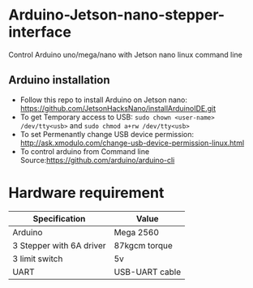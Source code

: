# Arduino-Jetson-nano-stepper-interface
Control Arduino uno/mega/nano with Jetson nano linux command line


## Arduino installation
  - Follow this repo to install Arduino on Jetson nano: https://github.com/JetsonHacksNano/installArduinoIDE.git
  - To get Temporary access to USB: `sudo chown <user-name> /dev/tty<usb>` and `sudo chmod a+rw /dev/tty<usb>`
  - To set Permenantly change USB device permission: http://ask.xmodulo.com/change-usb-device-permission-linux.html
  - To control arduino from Command line Source:https://github.com/arduino/arduino-cli
  
# Hardware requirement

| Specification | Value |
| ------------- | ------------- |
| Arduino | Mega 2560 |
| 3 Stepper with 6A driver  |87kgcm torque |
| 3 limit switch | 5v |
| UART | USB-UART cable |
